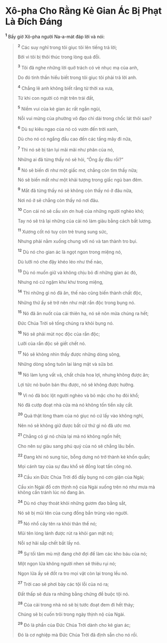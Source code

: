 # Xô-pha Cho Rằng Kẻ Gian Ác Bị Phạt Là Ðích Ðáng
<sup><b>1</b></sup> Bấy giờ Xô-pha người Na-a-mát đáp lời và nói:

> <sup><b>2</b></sup> Các suy nghĩ trong tôi giục tôi lên tiếng trả lời;
> 
> Bởi vì tôi bị thôi thúc trong lòng quá đỗi.
> 
> <sup><b>3</b></sup> Tôi đã nghe những lời quở trách có vẻ nhục mạ của anh,
> 
> Do đó tinh thần hiểu biết trong tôi giục tôi phải trả lời anh.
> 
> <sup><b>4</b></sup> Chẳng lẽ anh không biết rằng từ thời xa xưa,
> 
> Từ khi con người có mặt trên trái đất,
> 
> <sup><b>5</b></sup> Niềm vui của kẻ gian ác rất ngắn ngủi,
> 
> Nỗi vui mừng của phường vô đạo chỉ dài trong chốc lát thôi sao?
> 
> <sup><b>6</b></sup> Dù sự kiêu ngạo của nó có vươn đến trời xanh,
> 
> Dù cho nó có ngẩng đầu cao đến các tầng mây đi nữa,
> 
> <sup><b>7</b></sup> Thì nó sẽ bị tàn lụi mãi mãi như phân của nó,
> 
> Những ai đã từng thấy nó sẽ hỏi, “Ông ấy đâu rồi?”
> 
> <sup><b>8</b></sup> Nó sẽ biến đi như một giấc mơ, chẳng còn tìm thấy nữa;
> 
> Nó sẽ biến mất như một khải tượng trong giấc ngủ ban đêm.
> 
> <sup><b>9</b></sup> Mắt đã từng thấy nó sẽ không còn thấy nó ở đâu nữa,
> 
> Nơi nó ở sẽ chẳng còn thấy nó nơi đâu.
> 
> <sup><b>10</b></sup> Con cái nó sẽ cầu xin ơn huệ của những người nghèo khó;
> 
> Tay nó sẽ trả lại những của cải nó làm giàu bằng cách bất lương.
> 
> <sup><b>11</b></sup> Xương cốt nó tuy còn trẻ trung sung sức,
> 
> Nhưng phải nằm xuống chung với nó và tan thành tro bụi.
> 
> <sup><b>12</b></sup> Dù nó cho gian ác là ngọt ngon trong miệng nó,
> 
> Dù lưỡi nó che đậy khéo léo như thế nào,
> 
> <sup><b>13</b></sup> Dù nó muốn giữ và không chịu bỏ đi những gian ác đó,
> 
> Nhưng nó cứ ngậm khư khư trong miệng,
> 
> <sup><b>14</b></sup> Thì những gì nó đã ăn, thế nào cũng biến thành chất độc,
> 
> Những thứ ấy sẽ trở nên như mật rắn độc trong bụng nó.
> 
> <sup><b>15</b></sup> Nó đã ăn nuốt của cải thiên hạ, nó sẽ nôn mửa chúng ra hết;
> 
> Ðức Chúa Trời sẽ tống chúng ra khỏi bụng nó.
> 
> <sup><b>16</b></sup> Nó sẽ phải mút nọc độc của rắn độc;
> 
> Lưỡi của rắn độc sẽ giết chết nó.
> 
> <sup><b>17</b></sup> Nó sẽ không nhìn thấy được những dòng sông,
> 
> Những dòng sông tuôn lai láng mật và sữa bơ.
> 
> <sup><b>18</b></sup> Nó làm lụng vất vả, chất chứa hoa lợi, nhưng không được ăn;
> 
> Lợi tức nó buôn bán thu được, nó sẽ không được hưởng.
> 
> <sup><b>19</b></sup> Vì nó đã bóc lột người nghèo và bỏ mặc cho họ đói khổ;
> 
> Nó đã cướp đoạt nhà cửa mà nó không tốn tiền xây cất.
> 
> <sup><b>20</b></sup> Quả thật lòng tham của nó giục nó cứ lấy vào không nghỉ,
> 
> Nên nó sẽ không giữ được bất cứ thứ gì nó đã ước mơ.
> 
> <sup><b>21</b></sup> Chẳng có gì nó chừa lại mà nó không ngốn hết;
> 
> Cho nên sự giàu sang phú quý của nó sẽ chẳng lâu bền.
> 
> <sup><b>22</b></sup> Ðang khi nó sung túc, bỗng dưng nó trở thành kẻ khốn quẫn;
> 
> Mọi cánh tay của sự đau khổ sẽ đồng loạt tấn công nó.
> 
> <sup><b>23</b></sup> Cầu xin Ðức Chúa Trời đổ đầy bụng nó cơn giận của Ngài;
> 
> Cầu xin Ngài đổ cơn thịnh nộ của Ngài xuống trên nó như mưa mà không cần tránh lúc nó đang ăn.
> 
> <sup><b>24</b></sup> Dù nó chạy thoát khỏi những gươm đao bằng sắt,
> 
> Nó sẽ bị mũi tên của cung đồng bắn trúng vào người.
> 
> <sup><b>25</b></sup> Nó nhổ cây tên ra khỏi thân thể nó;
> 
> Mũi tên lóng lánh được rút ra khỏi gan mật nó;
> 
> Nỗi sợ hãi sắp chết bắt lấy nó.
> 
> <sup><b>26</b></sup> Sự tối tăm mù mịt đang chờ đợi để làm các kho báu của nó;
> 
> Một ngọn lửa không người nhen sẽ thiêu rụi nó;
> 
> Ngọn lửa ấy sẽ đốt ra tro mọi vật còn lại trong lều nó.
> 
> <sup><b>27</b></sup> Trời cao sẽ phơi bày các tội lỗi của nó ra;
> 
> Ðất thấp sẽ đưa ra những bằng chứng để buộc tội nó.
> 
> <sup><b>28</b></sup> Của cải trong nhà nó sẽ bị tước đoạt đem đi hết thảy;
> 
> Chúng sẽ bị cuốn trôi trong ngày thịnh nộ của Ngài.
> 
> <sup><b>29</b></sup> Ðó là phần của Ðức Chúa Trời dành cho kẻ gian ác;
> 
> Ðó là cơ nghiệp mà Ðức Chúa Trời đã định sẵn cho nó rồi.